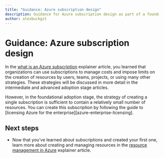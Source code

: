```yaml
---
title: "Guidance: Azure subscription design"
description: Guidance for Azure subscription design as part of a foundational cloud adoption strategy
author: alexbuckgit
---
```


# Guidance: Azure subscription design 

In the [what is an Azure subscription](subscription-explainer.md) explainer article, you learned that organizations can use subscriptions to manage costs and impose limits on the creation of resources by users, teams, projects, or using many other strategies. These strategies will be discussed in more detail in the intermediate and advanced adoption stage articles.

However, in the foundational adoption stage, the strategy of creating a single subscription is sufficient to contain a relatively small number of resources. You can create this subscription by following the guide to [licensing Azure for the enterprise][azure-enterprise-licensing].

## Next steps

* Now that you've learned about subscriptions and created your first one, learn more about creating and managing resources in the [resource management in Azure](resource-manager-explainer.md) explainer article.
